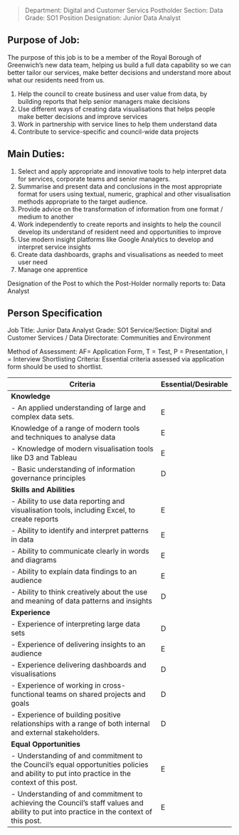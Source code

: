 

>Department: Digital and Customer Servics
>Postholder Section: Data
>Grade: SO1
>Position Designation: Junior Data Analyst

## Purpose of Job:
The purpose of this job is to be a member of the Royal Borough of Greenwich’s new data team, helping us build a full data capability so we can better tailor our services, make better decisions and understand more about what our residents need from us.
1.  Help the council to create business and user value from data, by building reports that help senior managers make decisions
2.  Use different ways of creating data visualisations that helps people make better decisions and improve services
3.  Work in partnership with service lines to help them understand data
4.  Contribute to service-specific and council-wide data projects

## Main Duties:
1.  Select and apply appropriate and innovative tools to help interpret data for services, corporate teams and senior managers.
2.  Summarise and present data and conclusions in the most appropriate format for users using textual, numeric, graphical and other visualisation methods appropriate to the target audience.
3.  Provide advice on the transformation of information from one format / medium to another
4.  Work independently to create reports and insights to help the council develop its understand of resident need and opportunities to improve
5.  Use modern insight platforms like Google Analytics to develop and interpret service insights
6.  Create data dashboards, graphs and visualisations as needed to meet user need
7.  Manage one apprentice

Designation of the Post to which the Post-Holder normally reports to: Data Analyst

## Person Specification
Job Title: Junior Data Analyst
Grade: SO1
Service/Section: Digital and Customer Services / Data
Directorate: Communities and Environment 

Method of Assessment: AF= Application Form, T = Test, P = Presentation, I = Interview
Shortlisting Criteria: Essential criteria assessed via application form should be used to shortlist.

| Criteria | Essential/Desirable |  
| ----------- | ----------- |  
| **Knowledge**  
| -   An applied understanding of large and complex data sets. | E|
| Knowledge of a range of modern tools and techniques to analyse data | E |
| -   Knowledge of modern visualisation tools like D3 and Tableau | E |
| -   Basic understanding of information governance principles | D |
| **Skills and Abilities** 
| -   Ability to use data reporting and visualisation tools, including Excel, to create reports | E |
| -   Ability to identify and interpret patterns in data | E |
| -   Ability to communicate clearly in words and diagrams | E |
| -   Ability to explain data findings to an audience | E |
| -   Ability to think creatively about the use and meaning of data patterns and insights | D |
| **Experience** 
| -   Experience of interpreting large data sets | D |
| -   Experience of delivering insights to an audience | E |
| -   Experience delivering dashboards and visualisations | D |
| -   Experience of working in cross-functional teams on shared projects and goals | D |
| -   Experience of building positive relationships with a range of both internal and external stakeholders. | D |
| **Equal Opportunities** 
| -   Understanding of and commitment to the Council’s equal opportunities policies and ability to put into practice in the context of this post. | E |
| -   Understanding of and commitment to achieving the Council’s staff values and ability to put into practice in the context of this post. | E |

